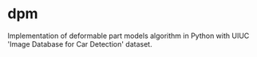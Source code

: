 # dpm
Implementation of deformable part models algorithm in Python with UIUC 'Image Database for Car Detection' dataset.
